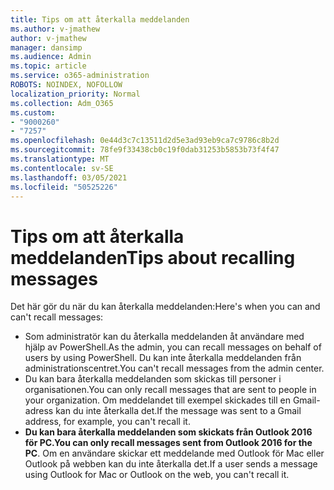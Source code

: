 ```yaml
---
title: Tips om att återkalla meddelanden
ms.author: v-jmathew
author: v-jmathew
manager: dansimp
ms.audience: Admin
ms.topic: article
ms.service: o365-administration
ROBOTS: NOINDEX, NOFOLLOW
localization_priority: Normal
ms.collection: Adm_O365
ms.custom:
- "9000260"
- "7257"
ms.openlocfilehash: 0e44d3c7c13511d2d5e3ad93eb9ca7c9786c8b2d
ms.sourcegitcommit: 78fe9f33438cb0c19f0dab31253b5853b73f4f47
ms.translationtype: MT
ms.contentlocale: sv-SE
ms.lasthandoff: 03/05/2021
ms.locfileid: "50525226"
---
```

# <a name="tips-about-recalling-messages"></a><span data-ttu-id="2d0e1-102">Tips om att återkalla meddelanden</span><span class="sxs-lookup"><span data-stu-id="2d0e1-102">Tips about recalling messages</span></span>

<span data-ttu-id="2d0e1-103">Det här gör du när du kan återkalla meddelanden:</span><span class="sxs-lookup"><span data-stu-id="2d0e1-103">Here's when you can and can't recall messages:</span></span>

* <span data-ttu-id="2d0e1-104">Som administratör kan du återkalla meddelanden åt användare med hjälp av PowerShell.</span><span class="sxs-lookup"><span data-stu-id="2d0e1-104">As the admin, you can recall messages on behalf of users by using PowerShell.</span></span> <span data-ttu-id="2d0e1-105">Du kan inte återkalla meddelanden från administrationscentret.</span><span class="sxs-lookup"><span data-stu-id="2d0e1-105">You can't recall messages from the admin center.</span></span>
* <span data-ttu-id="2d0e1-106">Du kan bara återkalla meddelanden som skickas till personer i organisationen.</span><span class="sxs-lookup"><span data-stu-id="2d0e1-106">You can only recall messages that are sent to people in your organization.</span></span> <span data-ttu-id="2d0e1-107">Om meddelandet till exempel skickades till en Gmail-adress kan du inte återkalla det.</span><span class="sxs-lookup"><span data-stu-id="2d0e1-107">If the message was sent to a Gmail address, for example, you can't recall it.</span></span>
* <span data-ttu-id="2d0e1-108">**Du kan bara återkalla meddelanden som skickats från Outlook 2016 för PC.**</span><span class="sxs-lookup"><span data-stu-id="2d0e1-108">**You can only recall messages sent from Outlook 2016 for the PC**.</span></span> <span data-ttu-id="2d0e1-109">Om en användare skickar ett meddelande med Outlook för Mac eller Outlook på webben kan du inte återkalla det.</span><span class="sxs-lookup"><span data-stu-id="2d0e1-109">If a user sends a message using Outlook for Mac or Outlook on the web, you can't recall it.</span></span>
